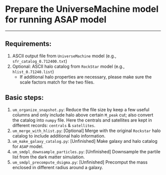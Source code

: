 # Prepare the UniverseMachine model for running ASAP model 

----

## Requirements: 

1. ASCII output file from `UniverseMachine` model (e.g., `sfr_catalog_0.712400.txt`)
2. Optional: ASCII halo catalog from `RockStar` model (e.g., `hlist_0.71240.list`)
    - If additional halo properties are necessary, please make sure the scale factors match for the two files.

## Basic steps:

1. `um_organize_snapshot.py`: Reduce the file size by keep a few useful columns and only include halo above
   certain `M_peak` cut; also convert the catalog into `numpy` file. Here the centrals and satellites are kept
   in different records: `centrals` & `satellites`.
2. `um_merge_with_hlist.py`: [Optional] Merge with the original `Rockstar` halo catalog to include additional
   halo information.
3. `um_make_galaxy_catalog.py`: [Unfinished] Make galaxy and halo catalog for `ASAP` model.
4. `um_smdpl_downsample_particles.py`: [Unfinished] Downsample the partile list from the dark matter simulation.
5. `um_smdpl_precompute_dsigma.py`: [Unfinished] Precomput the mass enclosed in different radius around a galaxy.
